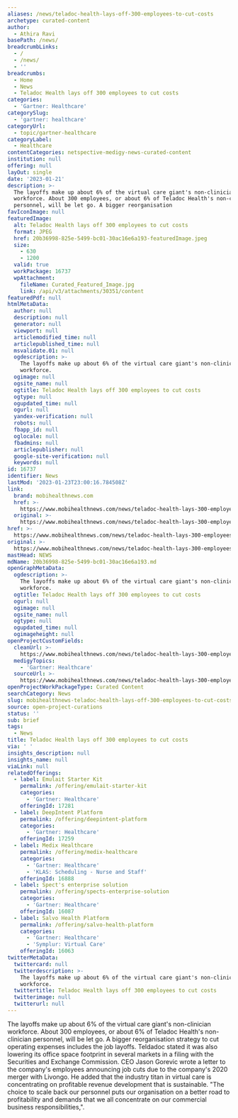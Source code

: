 ```yaml
---
aliases: /news/teladoc-health-lays-off-300-employees-to-cut-costs
archetype: curated-content
author:
  - Athira Ravi
basePath: /news/
breadcrumbLinks:
  - /
  - /news/
  - ''
breadcrumbs:
  - Home
  - News
  - Teladoc Health lays off 300 employees to cut costs
categories:
  - 'Gartner: Healthcare'
categorySlug:
  - 'gartner: healthcare'
categoryUrl:
  - topic/gartner-healthcare
categoryLabel:
  - Healthcare
contentCategories: netspective-medigy-news-curated-content
institution: null
offering: null
layOut: single
date: '2023-01-21'
description: >-
  The layoffs make up about 6% of the virtual care giant's non-clinician
  workforce. About 300 employees, or about 6% of Teladoc Health's non-clinician
  personnel, will be let go. A bigger reorganisation 
favIconImage: null
featuredImage:
  alt: Teladoc Health lays off 300 employees to cut costs
  format: JPEG
  href: 20b36998-825e-5499-bc01-30ac16e6a193-featuredImage.jpeg
  size:
    - 630
    - 1200
  valid: true
  workPackage: 16737
  wpAttachment:
    fileName: Curated_Featured_Image.jpg
    link: /api/v3/attachments/30351/content
featuredPdf: null
htmlMetaData:
  author: null
  description: null
  generator: null
  viewport: null
  articlemodified_time: null
  articlepublished_time: null
  msvalidate.01: null
  ogdescription: >-
    The layoffs make up about 6% of the virtual care giant's non-clinician
    workforce.
  ogimage: null
  ogsite_name: null
  ogtitle: Teladoc Health lays off 300 employees to cut costs
  ogtype: null
  ogupdated_time: null
  ogurl: null
  yandex-verification: null
  robots: null
  fbapp_id: null
  oglocale: null
  fbadmins: null
  articlepublisher: null
  google-site-verification: null
  keywords: null
id: 16737
identifier: News
lastMod: '2023-01-23T23:00:16.784508Z'
link:
  brand: mobihealthnews.com
  href: >-
    https://www.mobihealthnews.com/news/teladoc-health-lays-300-employees-cut-costs
  original: >-
    https://www.mobihealthnews.com/news/teladoc-health-lays-300-employees-cut-costs
href: >-
  https://www.mobihealthnews.com/news/teladoc-health-lays-300-employees-cut-costs
original: >-
  https://www.mobihealthnews.com/news/teladoc-health-lays-300-employees-cut-costs
mastHead: NEWS
mdName: 20b36998-825e-5499-bc01-30ac16e6a193.md
openGraphMetaData:
  ogdescription: >-
    The layoffs make up about 6% of the virtual care giant's non-clinician
    workforce.
  ogtitle: Teladoc Health lays off 300 employees to cut costs
  ogurl: null
  ogimage: null
  ogsite_name: null
  ogtype: null
  ogupdated_time: null
  ogimageheight: null
openProjectCustomFields:
  cleanUrl: >-
    https://www.mobihealthnews.com/news/teladoc-health-lays-300-employees-cut-costs
  medigyTopics:
    - 'Gartner: Healthcare'
  sourceUrl: >-
    https://www.mobihealthnews.com/news/teladoc-health-lays-300-employees-cut-costs
openProjectWorkPackageType: Curated Content
searchCategory: News
slug: mobihealthnews-teladoc-health-lays-off-300-employees-to-cut-costs
source: open-project-curations
status: ''
sub: brief
tags:
  - News
title: Teladoc Health lays off 300 employees to cut costs
via: ' '
insights_description: null
insights_name: null
viaLink: null
relatedOfferings:
  - label: Emulait Starter Kit
    permalink: /offering/emulait-starter-kit
    categories:
      - 'Gartner: Healthcare'
    offeringId: 17281
  - label: DeepIntent Platform
    permalink: /offering/deepintent-platform
    categories:
      - 'Gartner: Healthcare'
    offeringId: 17259
  - label: Medix Healthcare
    permalink: /offering/medix-healthcare
    categories:
      - 'Gartner: Healthcare'
      - 'KLAS: Scheduling - Nurse and Staff'
    offeringId: 16888
  - label: Spect's enterprise solution
    permalink: /offering/spects-enterprise-solution
    categories:
      - 'Gartner: Healthcare'
    offeringId: 16087
  - label: Salvo Health Platform
    permalink: /offering/salvo-health-platform
    categories:
      - 'Gartner: Healthcare'
      - 'Symplur: Virtual Care'
    offeringId: 16063
twitterMetaData:
  twittercard: null
  twitterdescription: >-
    The layoffs make up about 6% of the virtual care giant's non-clinician
    workforce.
  twittertitle: Teladoc Health lays off 300 employees to cut costs
  twitterimage: null
  twitterurl: null
---
```

<p>The layoffs make up about 6% of the virtual care giant's non-clinician workforce. About 300 employees, or about 6% of Teladoc Health's non-clinician personnel, will be let go. A bigger reorganisation strategy to cut operating expenses includes the job layoffs. Teldadoc stated it was also lowering its office space footprint in several markets in a filing with the Securities and Exchange Commission. CEO Jason Gorevic wrote a letter to the company's employees announcing job cuts due to the company's 2020 merger with Livongo. He added that the industry titan in virtual care is concentrating on profitable revenue development that is sustainable. "The choice to scale back our personnel puts our organisation on a better road to profitability and demands that we all concentrate on our commercial business responsibilities,".</p>